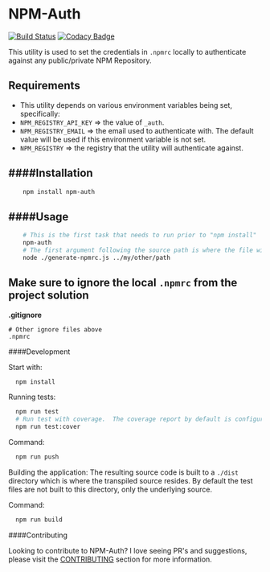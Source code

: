 # NPM-Auth

[![Build Status](https://travis-ci.org/oshalygin/npm-auth.svg?branch=master)](https://travis-ci.org/oshalygin/npm-auth)
[![Codacy Badge](https://api.codacy.com/project/badge/Grade/4d47986f49e94df8a4d33ac07853ab0e)](https://www.codacy.com/app/oshalygin/npm-auth?utm_source=github.com&amp;utm_medium=referral&amp;utm_content=oshalygin/npm-auth&amp;utm_campaign=Badge_Grade)

This utility is used to set the credentials in `.npmrc` locally to authenticate against any public/private NPM Repository.

## Requirements

* This utility depends on various environment variables being set, specifically:
* `NPM_REGISTRY_API_KEY` => the value of `_auth`.
* `NPM_REGISTRY_EMAIL` => the email used to authenticate with.  The default value will be used if this environment variable is not set.
* `NPM_REGISTRY` => the registry that the utility will authenticate against. 

####Installation
---
```bash
    npm install npm-auth
```
####Usage
---
```bash
    # This is the first task that needs to run prior to "npm install"
    npm-auth
    # The first argument following the source path is where the file will be placed.  If blank, the default is the current source directory.
    node ./generate-npmrc.js ../my/other/path
```

Make sure to ignore the local `.npmrc` from the project solution
---
**.gitignore**
```
# Other ignore files above
.npmrc
``` 

####Development

Start with:
```bash
  npm install
```

Running tests:
```bash
  npm run test
  # Run test with coverage.  The coverage report by default is configured for lcov and can be located in the `./coverage` directory.
  npm run test:cover
```

Command: 
```bash
  npm run push
```

Building the application:
The resulting source code is built to a `./dist` directory which is where the transpiled source resides.  By default the test files are not built to this directory, only the underlying source.  

Command:
```bash
  npm run build
```

####Contributing

Looking to contribute to NPM-Auth?  I love seeing PR's and suggestions, please visit the [CONTRIBUTING](CONTRIBUTING.md) section for more information.